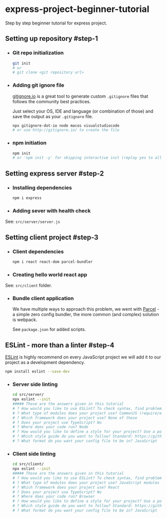 # express-project-beginner-tutorial

Step by step beginner tutorial for express project.

## Setting up repository #step-1

- ### Git repo initialization

  ```bash
  git init
  # or
  # git clone <git repository url>
  ```

- ### Adding git ignore file

  [gitignore.io](http://gitignore.io/) is a great tool to generate custom `.gitignore` files that follows the community best practices.

  Just select your OS, IDE and language (or combination of those) and save the output as your `.gitignore` file.

  ```bash
  npx gitignore-dot-io node macos visualstudiocode
  # or use http://gitignore.io/ to create the file
  ```

- ### npm initiation

  ```bash
  npm init
  # or 'npm init -y' for skipping interactive init (replay yes to all)
  ```

## Setting express server #step-2

- ### Installing dependencies

  ```bash
  npm i express
  ```

- ### Adding sever with health check

 See: `src/server/server.js`

## Setting client project #step-3

- ### Client dependencies

  ```bash
  npm i react react-dom parcel-bundler
  ```

- ### Creating hello world react app

 See: `src/client` folder.

- ### Bundle client application

  We have multiple ways to approach this problem, we went with [Parcel](https://parceljs.org/getting_started.html) - a simple zero config bundler, the more common (and complex) solution is webpack.

  See `package.json` for added scripts.

## ESLint - more than a linter #step-4

  [ESLint](https://eslint.org/docs/user-guide/getting-started) is highly recommend on every JavaScript project we will add it to our project as a development dependency.

  ```bash
  npm install eslint --save-dev
  ```

- ### Server side linting

  ```bash
  cd src/server/
  npx eslint --init
  ##### Those are the answers given in this tutorial
  # ? How would you like to use ESLint? To check syntax, find problems, and enforce code style
  # ? What type of modules does your project use? CommonJS (require/exports)
  # ? Which framework does your project use? None of these
  # ? Does your project use TypeScript? No
  # ? Where does your code run? Node
  # ? How would you like to define a style for your project? Use a popular style guide
  # ? Which style guide do you want to follow? Standard: https://github.com/standard/standard
  # ? What format do you want your config file to be in? JavaScript
  ```
  
- ### Client side linting

  ```bash
  cd src/client/
  npx eslint --init
  ##### Those are the answers given in this tutorial
  # ? How would you like to use ESLint? To check syntax, find problems, and enforce code style
  # ? What type of modules does your project use? JavaScript modules (import/export)
  # ? Which framework does your project use? React
  # ? Does your project use TypeScript? No
  # ? Where does your code run? Browser
  # ? How would you like to define a style for your project? Use a popular style guide
  # ? Which style guide do you want to follow? Standard: https://github.com/standard/standard
  # ? What format do you want your config file to be in? JavaScript
  ```
  
